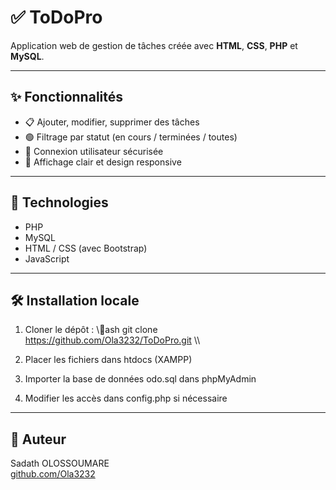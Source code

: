 ﻿# ✅ ToDoPro

Application web de gestion de tâches créée avec **HTML**, **CSS**, **PHP** et **MySQL**.

---

## ✨ Fonctionnalités

- 📋 Ajouter, modifier, supprimer des tâches
- 🟢 Filtrage par statut (en cours / terminées / toutes)
- 🔐 Connexion utilisateur sécurisée
- 🔎 Affichage clair et design responsive

---

## 🚀 Technologies

- PHP
- MySQL
- HTML / CSS (avec Bootstrap)
- JavaScript

---

## 🛠️ Installation locale

1. Cloner le dépôt :
   \\\ash
   git clone https://github.com/Ola3232/ToDoPro.git
   \\\

2. Placer les fichiers dans htdocs (XAMPP)
3. Importer la base de données 	odo.sql dans phpMyAdmin
4. Modifier les accès dans config.php si nécessaire

---

## 👤 Auteur

Sadath OLOSSOUMARE  
[github.com/Ola3232](https://github.com/Ola3232)


